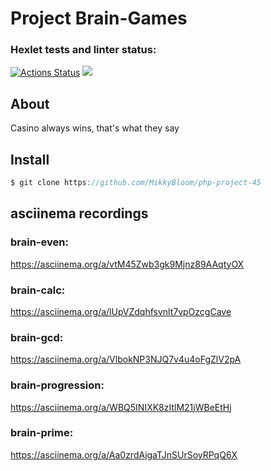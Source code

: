 # Project Brain-Games

### Hexlet tests and linter status:
[![Actions Status](https://github.com/MikkyBloom/php-project-45/workflows/hexlet-check/badge.svg)](https://github.com/MikkyBloom/php-project-45/actions)
<a href="https://codeclimate.com/github/MikkyBloom/php-project-45/maintainability"><img src="https://api.codeclimate.com/v1/badges/642b4cee01dca5652890/maintainability" /></a>

## About
Casino always wins, that's what they say
## Install
```javascript
$ git clone https://github.com/MikkyBloom/php-project-45
```

## asciinema recordings
### brain-even:
https://asciinema.org/a/vtM45Zwb3gk9Mjnz89AAqtyOX

### brain-calc:
https://asciinema.org/a/lUpVZdqhfsvnlt7vpOzcgCave

### brain-gcd:
https://asciinema.org/a/VlbokNP3NJQ7v4u4oFgZlV2pA

### brain-progression:
https://asciinema.org/a/WBQ5INIXK8zItlM21jWBeEtHj

### brain-prime:
https://asciinema.org/a/Aa0zrdAjgaTJnSUrSoyRPqQ6X